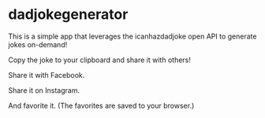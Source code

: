 # dadjokegenerator

This is a simple app that leverages the icanhazdadjoke open API to generate jokes on-demand!

Copy the joke to your clipboard and share it with others!

Share it with Facebook.

Share it on Instagram.

And favorite it. (The favorites are saved to your browser.)